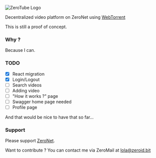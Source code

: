 ![ZeroTube Logo](/public/img/zero_degrade.png)

Decentralized video platform on ZeroNet using [WebTorrent](http://webtorrent.io/)

This is still a proof of concept.

### Why ?

Because I can.

### TODO

- [x] React migration
- [x] Login/Logout
- [ ] Search videos
- [ ] Adding video
- [ ] "How it works ?" page
- [ ] Swagger home page needed
- [ ] Profile page

And that would be nice to have that so far...

### Support

Please support [ZeroNet](https://zeronet.readthedocs.org/en/latest/help_zeronet/donate/).

Want to contribute ? You can contact me via ZeroMail at [lola@zeroid.bit](mailto:lola@zeroid.bit)
